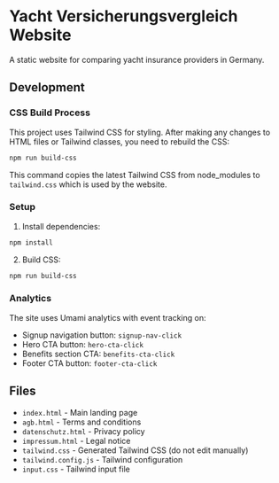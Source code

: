 # Yacht Versicherungsvergleich Website

A static website for comparing yacht insurance providers in Germany.

## Development

### CSS Build Process

This project uses Tailwind CSS for styling. After making any changes to HTML files or Tailwind classes, you need to rebuild the CSS:

```bash
npm run build-css
```

This command copies the latest Tailwind CSS from node_modules to `tailwind.css` which is used by the website.

### Setup

1. Install dependencies:
```bash
npm install
```

2. Build CSS:
```bash
npm run build-css
```

### Analytics

The site uses Umami analytics with event tracking on:
- Signup navigation button: `signup-nav-click`
- Hero CTA button: `hero-cta-click`
- Benefits section CTA: `benefits-cta-click`
- Footer CTA button: `footer-cta-click`

## Files

- `index.html` - Main landing page
- `agb.html` - Terms and conditions
- `datenschutz.html` - Privacy policy
- `impressum.html` - Legal notice
- `tailwind.css` - Generated Tailwind CSS (do not edit manually)
- `tailwind.config.js` - Tailwind configuration
- `input.css` - Tailwind input file